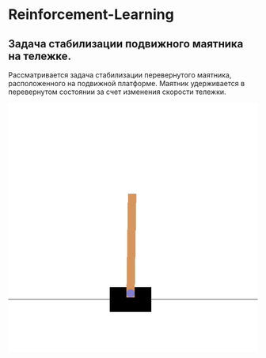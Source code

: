 # Reinforcement-Learning

## Задача стабилизации подвижного маятника на тележке.

Рассматривается задача стабилизации перевернутого маятника, расположенного на подвижной платформе. Маятник удерживается в перевернутом состоянии за счет изменения скорости тележки.




![Image alt](https://github.com/AntonLedyaev/Reinforcement-Learning/raw/main/img/cartpole.gif)
